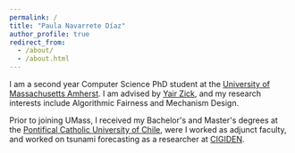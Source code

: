 ```yaml
---
permalink: /
title: "Paula Navarrete Díaz"
author_profile: true
redirect_from: 
  - /about/
  - /about.html
---
```


I am a second year Computer Science PhD student at the [University of Massachusetts Amherst](https://www.cics.umass.edu). I am advised by [Yair Zick](https://people.cs.umass.edu/~yzick/), and my research interests include Algorithmic Fairness and Mechanism Design. 

Prior to joining UMass, I received my Bachelor's and Master's degrees at the [Pontifical Catholic University of Chile](https://www.ing.uc.cl/en/), were I worked as adjunct faculty, and worked on tsunami forecasting as a researcher at [CIGIDEN](https://www.cigiden.cl/en/).
